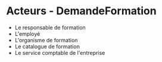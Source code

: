 Acteurs - DemandeFormation
====

- Le responsable de formation
- L'employé
- L'organisme de formation
- Le catalogue de formation
- Le service comptable de l'entreprise
